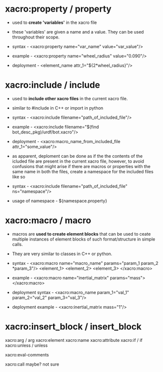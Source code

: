 # xacro:property / property
  - used to **create 'variables'** in the xacro file
  - these 'variables' are given a name and a value. They can be used throughout their scope.
  
  - syntax - <xacro:property name="var_name" value="var_value"/>
  
  - example - <xacro:property name="wheel_radius" value="0.090"/>
  
  - deployment - <element_name attr_1="${2*wheel_radius}"/>
  
  
  
# xacro:include / include
  - used to **include other xacro files** in the current xacro file.
  - similar to #include in C++ or import in python
  
  - syntax - <xacro:include filename="path_of_included_file"/>
  
  - example - <xacro:include filename="$(find bot_desc_pkg)/urdf/bot.xacro"/>
  
  - deployment - <xacro:macro_name_from_included_file attr_1="some_value"/>
  
  - as apparent, deploment can be done as if the the contents of the icluded file are 
  present in the current xacro file, however, to avoid confusions that might arise if there are macros or
  properties with the same name in both the files, create a namespace for the included files like so
  
  - syntax - <xacro:include filename="path_of_included_file" ns="namespace"/>
  - usage of namespace - ${namespace.property}
  
  
  
# xacro:macro / macro
  - macros are **used to create element blocks** that can be used to ceate multiple instances of element blocks
  of such format/structure in simple calls.
  - They are very similar to classes in C++ or python.
  
  - syntax - <xacro:macro name="macro_name" params="param_1 param_2 *param_3"/>
                <element_1>
                <element_2>
                <element_3>
             </xacro:macro>
             
  - example - <xacro:macro name="inertial_matrix" params="mass">
                  <inertial>
                    <mass value="${mass}" />
                    <inertia ixx="1.0" ixy="0.0" ixz="0.0" iyy="0.5" iyz="0.0" izz="1.0" />
                  </inertial>
              </xacro:macro>     
              
  - deployment syntax - <xacro:macro_name param_1="val_1" param_2="val_2" param_3="val_3"/>  
  - deployment example - <xacro:inertial_matrix mass="1"/>
  
  
  
# xacro:insert_block / insert_block

xacro:arg / arg
xacro:element
xacro:name
xacro:attribute
xacro:if / if
xacro:unless / unless

xacro:eval-comments

xacro:call maybe? not sure
